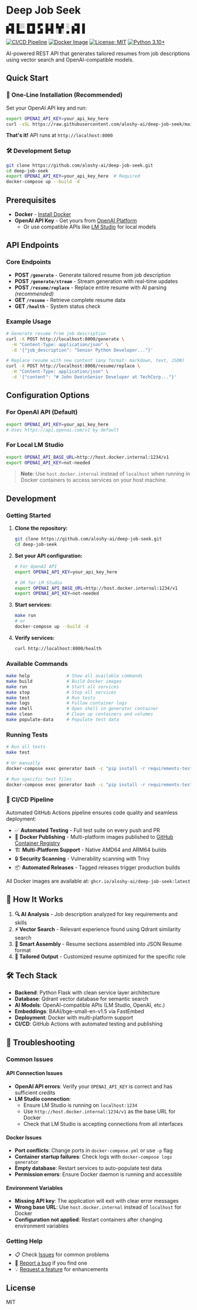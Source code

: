 # Deep Job Seek

```
▄▀█ █░░ █▀█ █▀ █░█ █▄█ ░ ▄▀█ █
█▀█ █▄▄ █▄█ ▄█ █▀█ ░█░ ▄ █▀█ █
```

[![CI/CD Pipeline](https://github.com/aloshy-ai/deep-job-seek/actions/workflows/ci-cd.yml/badge.svg)](https://github.com/aloshy-ai/deep-job-seek/actions/workflows/ci-cd.yml)
[![Docker Image](https://img.shields.io/badge/docker-ghcr.io-blue?logo=docker)](https://github.com/aloshy-ai/deep-job-seek/pkgs/container/deep-job-seek)
[![License: MIT](https://img.shields.io/badge/License-MIT-yellow.svg)](https://opensource.org/licenses/MIT)
[![Python 3.10+](https://img.shields.io/badge/python-3.10+-blue.svg)](https://www.python.org/downloads/)

AI-powered REST API that generates tailored resumes from job descriptions using vector search and OpenAI-compatible models.

## Quick Start

### 🚀 One-Line Installation (Recommended)
Set your OpenAI API key and run:
```bash
export OPENAI_API_KEY=your_api_key_here
curl -sSL https://raw.githubusercontent.com/aloshy-ai/deep-job-seek/main/run.sh | bash
```
**That's it!** API runs at `http://localhost:8000`

### 🛠️ Development Setup
```bash
git clone https://github.com/aloshy-ai/deep-job-seek.git
cd deep-job-seek
export OPENAI_API_KEY=your_api_key_here  # Required
docker-compose up --build -d
```

## Prerequisites
- **Docker** - [Install Docker](https://docs.docker.com/get-docker/)
- **OpenAI API Key** - Get yours from [OpenAI Platform](https://platform.openai.com/api-keys)
  - Or use compatible APIs like [LM Studio](https://lmstudio.ai/) for local models

## API Endpoints

### Core Endpoints
- **POST `/generate`** - Generate tailored resume from job description
- **POST `/generate/stream`** - Stream generation with real-time updates  
- **POST `/resume/replace`** - Replace entire resume with AI parsing *(recommended)*
- **GET `/resume`** - Retrieve complete resume data
- **GET `/health`** - System status check

### Example Usage
```bash
# Generate resume from job description
curl -X POST http://localhost:8000/generate \
  -H "Content-Type: application/json" \
  -d '{"job_description": "Senior Python Developer..."}'

# Replace resume with new content (any format: markdown, text, JSON)
curl -X POST http://localhost:8000/resume/replace \
  -H "Content-Type: application/json" \
  -d '{"content": "# John Doe\nSenior Developer at TechCorp..."}'
```

## Configuration Options

### For OpenAI API (Default)
```bash
export OPENAI_API_KEY=your_api_key_here
# Uses https://api.openai.com/v1 by default
```

### For Local LM Studio
```bash
export OPENAI_API_BASE_URL=http://host.docker.internal:1234/v1
export OPENAI_API_KEY=not-needed
```
> **Note**: Use `host.docker.internal` instead of `localhost` when running in Docker containers to access services on your host machine.

## Development

### Getting Started

1.  **Clone the repository:**
    ```bash
    git clone https://github.com/aloshy-ai/deep-job-seek.git
    cd deep-job-seek
    ```

2.  **Set your API configuration:**
    ```bash
    # For OpenAI API
    export OPENAI_API_KEY=your_api_key_here
    
    # OR for LM Studio  
    export OPENAI_API_BASE_URL=http://host.docker.internal:1234/v1
    export OPENAI_API_KEY=not-needed
    ```

3.  **Start services:**
    ```bash
    make run
    # or
    docker-compose up --build -d
    ```

4.  **Verify services:**
    ```bash
    curl http://localhost:8000/health
    ```

### Available Commands

```bash
make help              # Show all available commands
make build             # Build Docker images
make run               # Start all services  
make stop              # Stop all services
make test              # Run tests
make logs              # Follow container logs
make shell             # Open shell in generator container
make clean             # Clean up containers and volumes
make populate-data     # Populate test data
```

### Running Tests

```bash
# Run all tests
make test

# Or manually
docker-compose exec generator bash -c "pip install -r requirements-test.txt && pytest"

# Run specific test files
docker-compose exec generator bash -c "pip install -r requirements-test.txt && pytest tests/unit/"
```

### 🔄 CI/CD Pipeline

Automated GitHub Actions pipeline ensures code quality and seamless deployment:

- ✅ **Automated Testing** - Full test suite on every push and PR
- 🐳 **Docker Publishing** - Multi-platform images published to [GitHub Container Registry](https://github.com/aloshy-ai/deep-job-seek/pkgs/container/deep-job-seek)
- 🏗️ **Multi-Platform Support** - Native AMD64 and ARM64 builds
- 🔒 **Security Scanning** - Vulnerability scanning with Trivy
- 📦 **Automated Releases** - Tagged releases trigger production builds

All Docker images are available at: `ghcr.io/aloshy-ai/deep-job-seek:latest`

## 🧠 How It Works
1. **🔍 AI Analysis** - Job description analyzed for key requirements and skills
2. **⚡ Vector Search** - Relevant experience found using Qdrant similarity search  
3. **🔧 Smart Assembly** - Resume sections assembled into JSON Resume format
4. **📄 Tailored Output** - Customized resume optimized for the specific role

## 🛠️ Tech Stack
- **Backend**: Python Flask with clean service layer architecture
- **Database**: Qdrant vector database for semantic search
- **AI Models**: OpenAI-compatible APIs (LM Studio, OpenAI, etc.)
- **Embeddings**: BAAI/bge-small-en-v1.5 via FastEmbed
- **Deployment**: Docker with multi-platform support
- **CI/CD**: GitHub Actions with automated testing and publishing

## 🔧 Troubleshooting

### Common Issues

#### API Connection Issues
- **OpenAI API errors**: Verify your `OPENAI_API_KEY` is correct and has sufficient credits
- **LM Studio connection**: 
  - Ensure LM Studio is running on `localhost:1234`
  - Use `http://host.docker.internal:1234/v1` as the base URL for Docker
  - Check that LM Studio is accepting connections from all interfaces

#### Docker Issues  
- **Port conflicts**: Change ports in `docker-compose.yml` or use `-p` flag
- **Container startup failures**: Check logs with `docker-compose logs generator`
- **Empty database**: Restart services to auto-populate test data
- **Permission errors**: Ensure Docker daemon is running and accessible

#### Environment Variables
- **Missing API key**: The application will exit with clear error messages
- **Wrong base URL**: Use `host.docker.internal` instead of `localhost` for Docker
- **Configuration not applied**: Restart containers after changing environment variables

### Getting Help
- 📋 Check [Issues](https://github.com/aloshy-ai/deep-job-seek/issues) for common problems
- 🐛 [Report a bug](https://github.com/aloshy-ai/deep-job-seek/issues/new) if you find one
- 💡 [Request a feature](https://github.com/aloshy-ai/deep-job-seek/issues/new) for enhancements

## License
MIT
